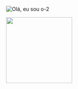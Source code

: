 
![Olá, eu sou o-2](https://user-images.githubusercontent.com/49822997/159439840-59aae6ff-6c7a-4400-9e25-1a0605607239.svg)




<div>
  <img align='center' height='180em' src=https://github-readme-stats.vercel.app/api/top-langs/?username=mardenmelo&layout=compact&theme=codeSTACKr)]   (https://github.com/mardenmelo/github-readme-stats />
</div>

